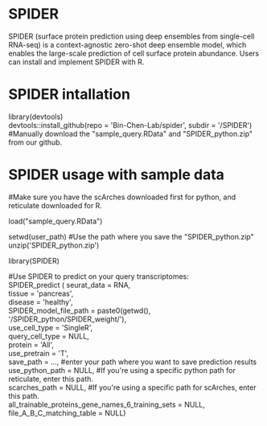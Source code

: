 # SPIDER
SPIDER (surface protein prediction using deep ensembles from single-cell RNA-seq) is a context-agnostic zero-shot deep ensemble model, which enables the large-scale prediction of cell surface protein abundance. Users can install and implement SPIDER with R.

# SPIDER intallation
library(devtools) <br />
devtools::install_github(repo = 'Bin-Chen-Lab/spider', subdir = '/SPIDER') <br />
#Manually download the "sample_query.RData" and "SPIDER_python.zip" from our github. <br />

# SPIDER usage with sample data
#Make sure you have the scArches downloaded first for python, and reticulate downloaded for R. <br />

load("sample_query.RData") <br />

setwd(user_path) #Use the path where you save the "SPIDER_python.zip" <br />
unzip('SPIDER_python.zip') <br />

library(SPIDER) <br />

#Use SPIDER to predict on your query transcriptomes: <br />
SPIDER_predict (           seurat_data = RNA,  <br />
                           tissue = 'pancreas',  <br />
                           disease = 'healthy', <br />
                           SPIDER_model_file_path = paste0(getwd(), '/SPIDER_python/SPIDER_weight/'), <br />
                           use_cell_type = 'SingleR', <br />
                           query_cell_type = NULL,<br />
                           protein = 'All', <br />
                           use_pretrain = 'T',<br />
                           save_path = ..., #enter your path where you want to save prediction results <br />
                           use_python_path = NULL, #If you're using a specific python path for reticulate, enter this path. <br />
                           scarches_path = NULL, #If you're using a specific path for scArches, enter this path. <br />
                           all_trainable_proteins_gene_names_6_training_sets = NULL,<br />
                           file_A_B_C_matching_table = NULL)<br />



